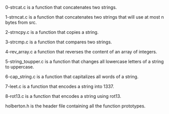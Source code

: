 0-strcat.c is a function that concatenates two strings.

1-strncat.c is a function that concatenates two strings that will use at most n bytes from src.

2-strncpy.c is a function that copies a string.

3-strcmp.c is a function that compares two strings.

4-rev_array.c a function that reverses the content of an array of integers.

5-string_toupper.c is a function that changes all lowercase letters of a string to uppercase.

6-cap_string.c is a function that capitalizes all words of a string.

7-leet.c is a function that encodes a string into 1337.

8-rot13.c is a function that encodes a string using rot13.

holberton.h is the header file containing all the function prototypes.
















